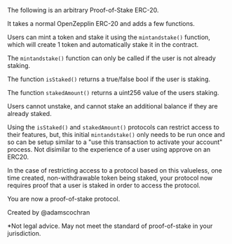 The following is an arbitrary Proof-of-Stake ERC-20.

It takes a normal OpenZepplin ERC-20 and adds a few functions.

Users can mint a token and stake it using the `mintandstake()` function, which will create 1 token and automatically stake it in the contract.

The `mintandstake()` function can only be called if the user is not already staking.

The function `isStaked()` returns a true/false bool if the user is staking.

The function `stakedAmount()` returns a uint256 value of the users staking.

Users cannot unstake, and cannot stake an additional balance if they are already staked.

Using the `isStaked()` and `stakedAmount()` protocols can restrict access to their features, but, this initial `mintandstake()` only needs to be run once and so can be setup similar to a "use this transaction to activate your account" process. Not disimilar to the experience of a user using approve on an ERC20.

In the case of restricting access to a protocol based on this valueless, one time created, non-withdrawable token being staked, your protocol now requires proof that a user is staked in order to access the protocol.

You are now a proof-of-stake protocol.

Created by @adamscochran


*Not legal advice. May not meet the standard of proof-of-stake in your jurisdiction.
